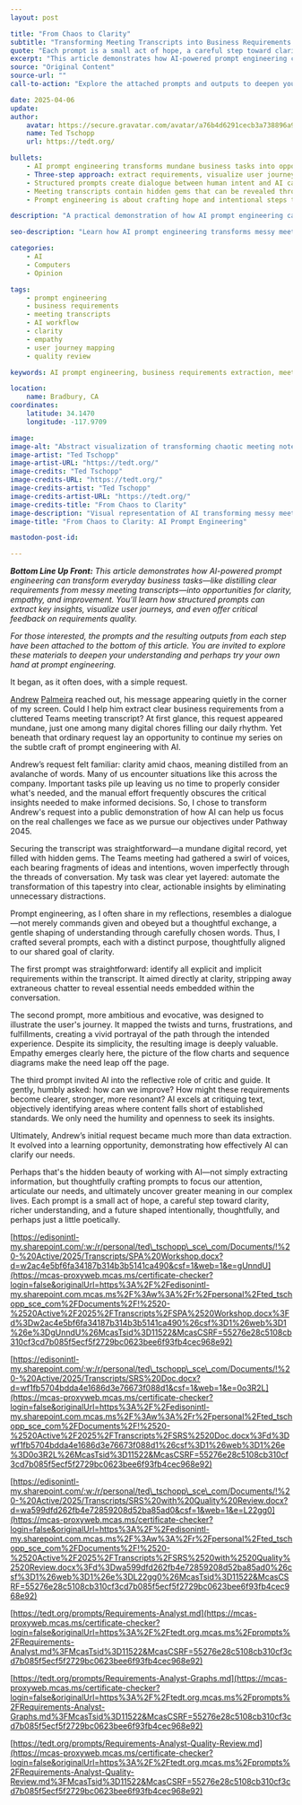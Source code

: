 ```yaml
---
layout: post

title: "From Chaos to Clarity"
subtitle: "Transforming Meeting Transcripts into Business Requirements with AI Prompt Engineering"
quote: "Each prompt is a small act of hope, a careful step toward clarity, richer understanding, and a future shaped intentionally, thoughtfully, and perhaps just a little poetically."
excerpt: "This article demonstrates how AI-powered prompt engineering can transform everyday business tasks—like distilling clear requirements from messy meeting transcripts—into opportunities for clarity, empathy, and improvement."
source: "Original Content"
source-url: ""
call-to-action: "Explore the attached prompts and outputs to deepen your understanding and try your own hand at prompt engineering."

date: 2025-04-06
update:
author:
    avatar: https://secure.gravatar.com/avatar/a76b4d6291cecb3a738896a971bfb903?s=512&d=mp&r=g
    name: Ted Tschopp
    url: https://tedt.org/

bullets:
    - AI prompt engineering transforms mundane business tasks into opportunities for clarity and insight
    - Three-step approach: extract requirements, visualize user journeys, and provide critical feedback
    - Structured prompts create dialogue between human intent and AI capability
    - Meeting transcripts contain hidden gems that can be revealed through thoughtful AI interaction
    - Prompt engineering is about crafting hope and intentional steps toward understanding

description: "A practical demonstration of how AI prompt engineering can extract clear business requirements from cluttered meeting transcripts, showing how three carefully crafted prompts can transform chaos into clarity, empathy, and actionable insights."

seo-description: "Learn how AI prompt engineering transforms messy meeting transcripts into clear business requirements through structured prompts, user journey mapping, and quality feedback."

categories: 
    - AI
    - Computers
    - Opinion

tags: 
    - prompt engineering
    - business requirements
    - meeting transcripts
    - AI workflow
    - clarity
    - empathy
    - user journey mapping
    - quality review

keywords: AI prompt engineering, business requirements extraction, meeting transcript analysis, user journey mapping, AI workflow optimization, prompt crafting, business clarity, AI empathy, requirements quality review

location:
    name: Bradbury, CA
coordinates:
    latitude: 34.1470
    longitude: -117.9709

image: 
image-alt: "Abstract visualization of transforming chaotic meeting notes into clear structured requirements"
image-artist: "Ted Tschopp"
image-artist-URL: "https://tedt.org/"
image-credits: "Ted Tschopp"
image-credits-URL: "https://tedt.org/"
image-credits-artist: "Ted Tschopp"
image-credits-artist-URL: "https://tedt.org/"
image-credits-title: "From Chaos to Clarity"
image-description: "Visual representation of AI transforming messy meeting transcripts into organized business requirements"
image-title: "From Chaos to Clarity: AI Prompt Engineering"

mastodon-post-id: 

---
```


_**Bottom Line Up Front:**_ _This article demonstrates how AI-powered prompt engineering can transform everyday business tasks—like distilling clear requirements from messy meeting transcripts—into opportunities for clarity, empathy, and improvement. You’ll learn how structured prompts can extract key insights, visualize user journeys, and even offer critical feedback on requirements quality._

_For those interested, the prompts and the resulting outputs from each step have been attached to the bottom of this article. You are invited to explore these materials to deepen your understanding and perhaps try your own hand at prompt engineering._

It began, as it often does, with a simple request.

[Andrew](mailto:x-yam-user--eyJfdHlwZSI6IlVzZXIiLCJpZCI6IjE1MDEyNzg1NjEifQ) [Palmeira](mailto:x-yam-user--eyJfdHlwZSI6IlVzZXIiLCJpZCI6IjE1MDEyNzg1NjEifQ) reached out, his message appearing quietly in the corner of my screen. Could I help him extract clear business requirements from a cluttered Teams meeting transcript? At first glance, this request appeared mundane, just one among many digital chores filling our daily rhythm. Yet beneath that ordinary request lay an opportunity to continue my series on the subtle craft of prompt engineering with AI.

Andrew’s request felt familiar: clarity amid chaos, meaning distilled from an avalanche of words. Many of us encounter situations like this across the company. Important tasks pile up leaving us no time to properly consider what's needed, and the manual effort frequently obscures the critical insights needed to make informed decisions. So, I chose to transform Andrew's request into a public demonstration of how AI can help us focus on the real challenges we face as we pursue our objectives under Pathway 2045.

Securing the transcript was straightforward—a mundane digital record, yet filled with hidden gems. The Teams meeting had gathered a swirl of voices, each bearing fragments of ideas and intentions, woven imperfectly through the threads of conversation. My task was clear yet layered: automate the transformation of this tapestry into clear, actionable insights by eliminating unnecessary distractions.

Prompt engineering, as I often share in my reflections, resembles a dialogue—not merely commands given and obeyed but a thoughtful exchange, a gentle shaping of understanding through carefully chosen words. Thus, I crafted several prompts, each with a distinct purpose, thoughtfully aligned to our shared goal of clarity.

The first prompt was straightforward: identify all explicit and implicit requirements within the transcript. It aimed directly at clarity, stripping away extraneous chatter to reveal essential needs embedded within the conversation.

The second prompt, more ambitious and evocative, was designed to illustrate the user's journey. It mapped the twists and turns, frustrations, and fulfillments, creating a vivid portrayal of the path through the intended experience. Despite its simplicity, the resulting image is deeply valuable. Empathy emerges clearly here, the picture of the flow charts and sequence diagrams make the need leap off the page.

The third prompt invited AI into the reflective role of critic and guide. It gently, humbly asked: how can we improve? How might these requirements become clearer, stronger, more resonant? AI excels at critiquing text, objectively identifying areas where content falls short of established standards. We only need the humility and openness to seek its insights.

Ultimately, Andrew’s initial request became much more than data extraction. It evolved into a learning opportunity, demonstrating how effectively AI can clarify our needs.

Perhaps that's the hidden beauty of working with AI—not simply extracting information, but thoughtfully crafting prompts to focus our attention, articulate our needs, and ultimately uncover greater meaning in our complex lives. Each prompt is a small act of hope, a careful step toward clarity, richer understanding, and a future shaped intentionally, thoughtfully, and perhaps just a little poetically.

[https://edisonintl-my.sharepoint.com/:w:/r/personal/ted\_tschopp\_sce\_com/Documents/!%20-%20Active/2025/Transcripts/SPA%20Workshop.docx?d=w2ac4e5bf6fa34187b314b3b5141ca490&csf=1&web=1&e=gUnndU](https://mcas-proxyweb.mcas.ms/certificate-checker?login=false&originalUrl=https%3A%2F%2Fedisonintl-my.sharepoint.com.mcas.ms%2F%3Aw%3A%2Fr%2Fpersonal%2Fted_tschopp_sce_com%2FDocuments%2F!%2520-%2520Active%2F2025%2FTranscripts%2FSPA%2520Workshop.docx%3Fd%3Dw2ac4e5bf6fa34187b314b3b5141ca490%26csf%3D1%26web%3D1%26e%3DgUnndU%26McasTsid%3D11522&McasCSRF=55276e28c5108cb310cf3cd7b085f5ecf5f2729bc0623bee6f93fb4cec968e92)

[https://edisonintl-my.sharepoint.com/:w:/r/personal/ted\_tschopp\_sce\_com/Documents/!%20-%20Active/2025/Transcripts/SRS%20Doc.docx?d=wf1fb5704bdda4e1686d3e76673f088d1&csf=1&web=1&e=0o3R2L](https://mcas-proxyweb.mcas.ms/certificate-checker?login=false&originalUrl=https%3A%2F%2Fedisonintl-my.sharepoint.com.mcas.ms%2F%3Aw%3A%2Fr%2Fpersonal%2Fted_tschopp_sce_com%2FDocuments%2F!%2520-%2520Active%2F2025%2FTranscripts%2FSRS%2520Doc.docx%3Fd%3Dwf1fb5704bdda4e1686d3e76673f088d1%26csf%3D1%26web%3D1%26e%3D0o3R2L%26McasTsid%3D11522&McasCSRF=55276e28c5108cb310cf3cd7b085f5ecf5f2729bc0623bee6f93fb4cec968e92)

[https://edisonintl-my.sharepoint.com/:w:/r/personal/ted\_tschopp\_sce\_com/Documents/!%20-%20Active/2025/Transcripts/SRS%20with%20Quality%20Review.docx?d=wa599dfd262fb4e72859208d52ba85ad0&csf=1&web=1&e=L22gg0](https://mcas-proxyweb.mcas.ms/certificate-checker?login=false&originalUrl=https%3A%2F%2Fedisonintl-my.sharepoint.com.mcas.ms%2F%3Aw%3A%2Fr%2Fpersonal%2Fted_tschopp_sce_com%2FDocuments%2F!%2520-%2520Active%2F2025%2FTranscripts%2FSRS%2520with%2520Quality%2520Review.docx%3Fd%3Dwa599dfd262fb4e72859208d52ba85ad0%26csf%3D1%26web%3D1%26e%3DL22gg0%26McasTsid%3D11522&McasCSRF=55276e28c5108cb310cf3cd7b085f5ecf5f2729bc0623bee6f93fb4cec968e92)

[https://tedt.org/prompts/Requirements-Analyst.md](https://mcas-proxyweb.mcas.ms/certificate-checker?login=false&originalUrl=https%3A%2F%2Ftedt.org.mcas.ms%2Fprompts%2FRequirements-Analyst.md%3FMcasTsid%3D11522&McasCSRF=55276e28c5108cb310cf3cd7b085f5ecf5f2729bc0623bee6f93fb4cec968e92)

[https://tedt.org/prompts/Requirements-Analyst-Graphs.md](https://mcas-proxyweb.mcas.ms/certificate-checker?login=false&originalUrl=https%3A%2F%2Ftedt.org.mcas.ms%2Fprompts%2FRequirements-Analyst-Graphs.md%3FMcasTsid%3D11522&McasCSRF=55276e28c5108cb310cf3cd7b085f5ecf5f2729bc0623bee6f93fb4cec968e92)

[https://tedt.org/prompts/Requirements-Analyst-Quality-Review.md](https://mcas-proxyweb.mcas.ms/certificate-checker?login=false&originalUrl=https%3A%2F%2Ftedt.org.mcas.ms%2Fprompts%2FRequirements-Analyst-Quality-Review.md%3FMcasTsid%3D11522&McasCSRF=55276e28c5108cb310cf3cd7b085f5ecf5f2729bc0623bee6f93fb4cec968e92)